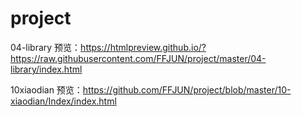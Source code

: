 # project

04-library 预览：https://htmlpreview.github.io/?https://raw.githubusercontent.com/FFJUN/project/master/04-library/index.html

10xiaodian 预览：https://github.com/FFJUN/project/blob/master/10-xiaodian/Index/index.html
